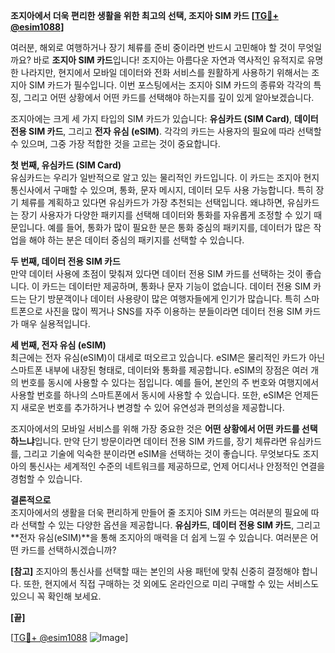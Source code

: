**조지아에서 더욱 편리한 생활을 위한 최고의 선택, 조지아 SIM 카드 [[TG💪+ @esim1088](https://t.me/s/esim1088)]**

여러분, 해외로 여행하거나 장기 체류를 준비 중이라면 반드시 고민해야 할 것이 무엇일까요? 바로 **조지아 SIM 카드**입니다! 조지아는 아름다운 자연과 역사적인 유적지로 유명한 나라지만, 현지에서 모바일 데이터와 전화 서비스를 원활하게 사용하기 위해서는 조지아 SIM 카드가 필수입니다. 이번 포스팅에서는 조지아 SIM 카드의 종류와 각각의 특징, 그리고 어떤 상황에서 어떤 카드를 선택해야 하는지를 깊이 있게 알아보겠습니다.

조지아에는 크게 세 가지 타입의 SIM 카드가 있습니다: **유심카드 (SIM Card)**, **데이터 전용 SIM 카드**, 그리고 **전자 유심 (eSIM)**. 각각의 카드는 사용자의 필요에 따라 선택할 수 있으며, 그중 가장 적합한 것을 고르는 것이 중요합니다.

**첫 번째, 유심카드 (SIM Card)**  
유심카드는 우리가 일반적으로 알고 있는 물리적인 카드입니다. 이 카드는 조지아 현지 통신사에서 구매할 수 있으며, 통화, 문자 메시지, 데이터 모두 사용 가능합니다. 특히 장기 체류를 계획하고 있다면 유심카드가 가장 추천되는 선택입니다. 왜냐하면, 유심카드는 장기 사용자가 다양한 패키지를 선택해 데이터와 통화를 자유롭게 조정할 수 있기 때문입니다. 예를 들어, 통화가 많이 필요한 분은 통화 중심의 패키지를, 데이터가 많은 작업을 해야 하는 분은 데이터 중심의 패키지를 선택할 수 있습니다.

**두 번째, 데이터 전용 SIM 카드**  
만약 데이터 사용에 초점이 맞춰져 있다면 데이터 전용 SIM 카드를 선택하는 것이 좋습니다. 이 카드는 데이터만 제공하며, 통화나 문자 기능이 없습니다. 데이터 전용 SIM 카드는 단기 방문객이나 데이터 사용량이 많은 여행자들에게 인기가 많습니다. 특히 스마트폰으로 사진을 많이 찍거나 SNS를 자주 이용하는 분들이라면 데이터 전용 SIM 카드가 매우 실용적입니다.

**세 번째, 전자 유심 (eSIM)**  
최근에는 전자 유심(eSIM)이 대세로 떠오르고 있습니다. eSIM은 물리적인 카드가 아닌 스마트폰 내부에 내장된 형태로, 데이터와 통화를 제공합니다. eSIM의 장점은 여러 개의 번호를 동시에 사용할 수 있다는 점입니다. 예를 들어, 본인의 주 번호와 여행지에서 사용할 번호를 하나의 스마트폰에서 동시에 사용할 수 있습니다. 또한, eSIM은 언제든지 새로운 번호를 추가하거나 변경할 수 있어 유연성과 편의성을 제공합니다.

조지아에서의 모바일 서비스를 위해 가장 중요한 것은 **어떤 상황에서 어떤 카드를 선택하느냐**입니다. 만약 단기 방문이라면 데이터 전용 SIM 카드를, 장기 체류라면 유심카드를, 그리고 기술에 익숙한 분이라면 eSIM을 선택하는 것이 좋습니다. 무엇보다도 조지아의 통신사는 세계적인 수준의 네트워크를 제공하므로, 언제 어디서나 안정적인 연결을 경험할 수 있습니다.

**결론적으로**  
조지아에서의 생활을 더욱 편리하게 만들어 줄 조지아 SIM 카드는 여러분의 필요에 따라 선택할 수 있는 다양한 옵션을 제공합니다. **유심카드**, **데이터 전용 SIM 카드**, 그리고 **전자 유심(eSIM)**을 통해 조지아의 매력을 더 쉽게 느낄 수 있습니다. 여러분은 어떤 카드를 선택하시겠습니까?

**[참고]**
조지아의 통신사를 선택할 때는 본인의 사용 패턴에 맞춰 신중히 결정해야 합니다. 또한, 현지에서 직접 구매하는 것 외에도 온라인으로 미리 구매할 수 있는 서비스도 있으니 꼭 확인해 보세요. 

**[끝]**

[[TG💪+ @esim1088](https://t.me/s/esim1088) ![Image](https://i.postimg.cc/Y0z9fWf4/image.png)]